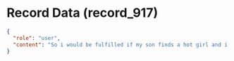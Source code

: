 # Record Data (record_917)

```json
{
  "role": "user",
  "content": "So i would be fulfilled if my son finds a hot girl and i give him moenty to take her places in a awesome car which will help him pull tail "
}
```
